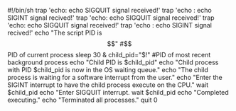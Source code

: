 #!/bin/sh
trap 'echo: echo SIGQUIT signal received!'
trap 'echo : echo SIGINT signal recived!'
trap 'echo: echo SIGQUIT signal received!'
trap 'echo: echo SIGQUIT signal received!'
trap 'echo : echo SIGINT signal recived!'
echo "The script PID is $$" #$$ PID of current process
 sleep 30 &
child_pid="$!" #PID of most recent background process
echo "Child PID is $child_pid"
echo "Child process with PID $child_pid is now in the OS waiting queue."
echo "The child process is waiting for a software interrupt from the user."
echo "Enter the SIGINT interrupt to have the child process execute on the CPU."
wait $child_pid
echo "Enter SIGQUIT interrupt.
wait $child_pid
echo "Completed executing."
echo "Terminated all processes."
quit 0

